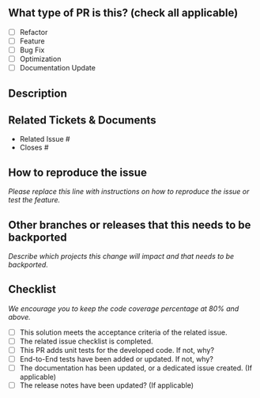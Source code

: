 ## What type of PR is this? (check all applicable)

- [ ] Refactor
- [ ] Feature
- [ ] Bug Fix
- [ ] Optimization
- [ ] Documentation Update

## Description

## Related Tickets & Documents

<!--
For pull requests that relate or close an issue, please include them
below.  We like to follow [Github's guidance on linking issues to pull requests](https://docs.github.com/en/issues/tracking-your-work-with-issues/linking-a-pull-request-to-an-issue).

For example having the text: "closes #1234" would connect the current pull
request to issue 1234.  And when we merge the pull request, Github will
automatically close the issue.
-->

- Related Issue #
- Closes #

## How to reproduce the issue

_Please replace this line with instructions on how to reproduce the issue or test the feature._

## Other branches or releases that this needs to be backported
_Describe which projects this change will impact and that needs to be backported._

## Checklist
_We encourage you to keep the code coverage percentage at 80% and above._

- [ ] This solution meets the acceptance criteria of the related issue.
- [ ] The related issue checklist is completed.
- [ ] This PR adds unit tests for the developed code. If not, why?
- [ ] End-to-End tests have been added or updated. If not, why?
- [ ] The documentation has been updated, or a dedicated issue created. (If applicable)
- [ ] The release notes have been updated? (If applicable)
